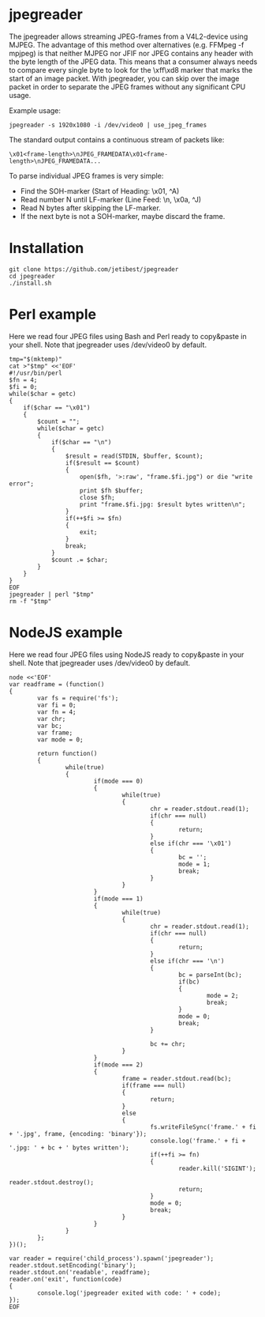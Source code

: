 # jpegreader

The jpegreader allows streaming JPEG-frames from a V4L2-device using MJPEG.
The advantage of this method over alternatives (e.g. FFMpeg -f mpjpeg) is 
that neither MJPEG nor JFIF nor JPEG contains any header with the byte length
of the JPEG data. This means that a consumer always needs to compare every
single byte to look for the \xff\xd8 marker that marks the start of an
image packet. With jpegreader, you can skip over the image packet in order
to separate the JPEG frames without any significant CPU usage.

Example usage:

    jpegreader -s 1920x1080 -i /dev/video0 | use_jpeg_frames

The standard output contains a continuous stream of packets like:

    \x01<frame-length>\nJPEG_FRAMEDATA\x01<frame-length>\nJPEG_FRAMEDATA...

To parse individual JPEG frames is very simple:
  - Find the SOH-marker (Start of Heading: \x01, ^A)
  - Read number N until LF-marker (Line Feed: \n, \x0a, ^J)
  - Read N bytes after skipping the LF-marker.
  - If the next byte is not a SOH-marker, maybe discard the frame.

# Installation

    git clone https://github.com/jetibest/jpegreader
    cd jpegreader
    ./install.sh

# Perl example

Here we read four JPEG files using Bash and Perl ready to copy&paste in your shell.
Note that jpegreader uses /dev/video0 by default.

    tmp="$(mktemp)"
    cat >"$tmp" <<'EOF'
    #!/usr/bin/perl
    $fn = 4;
    $fi = 0;
    while($char = getc)
    {
        if($char == "\x01")
        {
            $count = "";
            while($char = getc)
            {
                if($char == "\n")
                {
                    $result = read(STDIN, $buffer, $count);
                    if($result == $count)
                    {
                        open($fh, '>:raw', "frame.$fi.jpg") or die "write error";
                        print $fh $buffer;
                        close $fh;
                        print "frame.$fi.jpg: $result bytes written\n";
                    }
                    if(++$fi >= $fn)
                    {
                        exit;
                    }
                    break;
                }
                $count .= $char;
            }
        }
    }
    EOF
    jpegreader | perl "$tmp"
    rm -f "$tmp"

# NodeJS example

Here we read four JPEG files using NodeJS ready to copy&paste in your shell.
Note that jpegreader uses /dev/video0 by default.

    node <<'EOF'
    var readframe = (function()
    {
            var fs = require('fs');
            var fi = 0;
            var fn = 4;
            var chr;
            var bc;
            var frame;
            var mode = 0;
    
            return function()
            {
                    while(true)
                    {
                            if(mode === 0)
                            {
                                    while(true)
                                    {
                                            chr = reader.stdout.read(1);
                                            if(chr === null)
                                            {
                                                    return;
                                            }
                                            else if(chr === '\x01')
                                            {
                                                    bc = '';
                                                    mode = 1;
                                                    break;
                                            }
                                    }
                            }
                            if(mode === 1)
                            {
                                    while(true)
                                    {
                                            chr = reader.stdout.read(1);
                                            if(chr === null)
                                            {
                                                    return;
                                            }
                                            else if(chr === '\n')
                                            {
                                                    bc = parseInt(bc);
                                                    if(bc)
                                                    {
                                                            mode = 2;
                                                            break;
                                                    }
                                                    mode = 0;
                                                    break;
                                            }
    
                                            bc += chr;
                                    }
                            }
                            if(mode === 2)
                            {
                                    frame = reader.stdout.read(bc);
                                    if(frame === null)
                                    {
                                            return;
                                    }
                                    else
                                    {
                                            fs.writeFileSync('frame.' + fi + '.jpg', frame, {encoding: 'binary'});
                                            console.log('frame.' + fi + '.jpg: ' + bc + ' bytes written');
                                            if(++fi >= fn)
                                            {
                                                    reader.kill('SIGINT');
                                                    reader.stdout.destroy();
                                                    return;
                                            }
                                            mode = 0;
                                            break;
                                    }
                            }
                    }
            };
    })();
    
    var reader = require('child_process').spawn('jpegreader');
    reader.stdout.setEncoding('binary');
    reader.stdout.on('readable', readframe);
    reader.on('exit', function(code)
    {
            console.log('jpegreader exited with code: ' + code);
    });
    EOF


